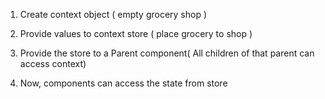 1. Create context object ( empty grocery shop )
2. Provide values to context store ( place grocery to shop )
3. Provide the store to a Parent component( All children of that parent can access context)

4. Now, components can access the state from store